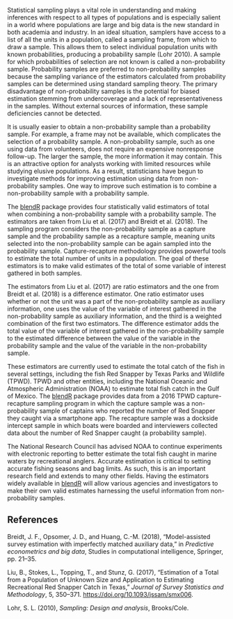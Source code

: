 Statistical sampling plays a vital role in understanding and making
inferences with respect to all types of populations and is especially
salient in a world where populations are large and big data is the new
standard in both academia and industry. In an ideal situation, samplers
have access to a list of all the units in a population, called a
sampling frame, from which to draw a sample. This allows them to select
individual population units with known probabilities, producing a
probability sample (Lohr 2010). A sample for which probabilities of
selection are not known is called a non-probability sample. Probability
samples are preferred to non-probability samples because the sampling
variance of the estimators calculated from probability samples can be
determined using standard sampling theory. The primary disadvantage of
non-probability samples is the potential for biased estimation stemming
from undercoverage and a lack of representativeness in the samples.
Without external sources of information, these sample deficiencies
cannot be detected.

It is usually easier to obtain a non-probability sample than a
probability sample. For example, a frame may not be available, which
complicates the selection of a probability sample. A non-probability
sample, such as one using data from volunteers, does not require an
expensive nonresponse follow-up. The larger the sample, the more
information it may contain. This is an attractive option for analysts
working with limited resources while studying elusive populations. As a
result, statisticians have begun to investigate methods for improving
estimation using data from non-probability samples. One way to improve
such estimation is to combine a non-probability sample with a
probability sample.

The [blendR](https://github.com/williamsbenjamin/blendR) package
provides four statistically valid estimators of total when combining a
non-probability sample with a probability sample. The estimators are
taken from Liu et al. (2017) and Breidt et al. (2018). The sampling
program considers the non-probability sample as a capture sample and the
probability sample as a recapture sample, meaning units selected into
the non-probability sample can be again sampled into the probability
sample. Capture-recapture methodology provides powerful tools to
estimate the total number of units in a population. The goal of these
estimators is to make valid estimates of the total of some variable of
interest gathered in both samples.

The estimators from Liu et al. (2017) are ratio estimators and the one
from Breidt et al. (2018) is a difference estimator. One ratio estimator
uses whether or not the unit was a part of the non-probability sample as
auxiliary information, one uses the value of the variable of interest
gathered in the non-probability sample as auxiliary information, and the
third is a weighted combination of the first two estimators. The
difference estimator adds the total value of the variable of interest
gathered in the non-probability sample to the estimated difference
between the value of the variable in the probability sample and the
value of the variable in the non-probability sample.

These estimators are currently used to estimate the total catch of the
fish in several settings, including the fish Red Snapper by Texas Parks
and Wildlife (TPWD). TPWD and other entities, including the National
Oceanic and Atmospheric Administration (NOAA) to estimate total fish
catch in the Gulf of Mexico. The
[blendR](https://github.com/williamsbenjamin/blendR) package provides
data from a 2016 TPWD capture-recapture sampling program in which the
capture sample was a non-probability sample of captains who reported the
number of Red Snapper they caught via a smartphone app. The recapture
sample was a dockside intercept sample in which boats were boarded and
interviewers collected data about the number of Red Snapper caught (a
probability sample).

The National Research Council has advised NOAA to continue experiments
with electronic reporting to better estimate the total fish caught in
marine waters by recreational anglers. Accurate estimation is critical
to setting accurate fishing seasons and bag limits. As such, this is an
important research field and extends to many other fields. Having the
estimators widely available in
[blendR](https://github.com/williamsbenjamin/blendR) will allow various
agencies and investigators to make their own valid estimates harnessing
the useful information from non-probability samples.

References
----------

Breidt, J. F., Opsomer, J. D., and Huang, C.-M. (2018), “Model-assisted
survey estimation with imperfectly matched auxiliary data,” in
*Predictive econometrics and big data*, Studies in computational
intelligence, Springer, pp. 21–35.

Liu, B., Stokes, L., Topping, T., and Stunz, G. (2017), “Estimation of a
Total from a Population of Unknown Size and Application to Estimating
Recreational Red Snapper Catch in Texas,” *Journal of Survey Statistics
and Methodology*, 5, 350–371. <https://doi.org/10.1093/jssam/smx006>.

Lohr, S. L. (2010), *Sampling: Design and analysis*, Brooks/Cole.
